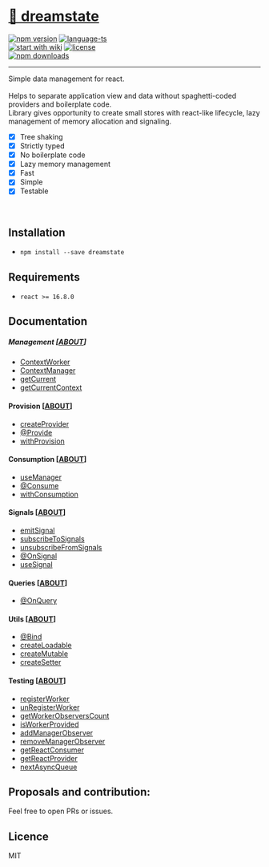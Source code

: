 # <a href='https://www.npmjs.com/package/dreamstate'> 🎸 dreamstate </a>

[![npm version](https://img.shields.io/npm/v/dreamstate.svg?style=flat-square)](https://www.npmjs.com/package/dreamstate)
[![language-ts](https://img.shields.io/badge/language-typescript%3A%20100%25-blue.svg?style=flat)](https://github.com/Neloreck/redux-cbd/search?l=typescript)
<br/>
[![start with wiki](https://img.shields.io/badge/docs-wiki-blue.svg?style=flat)](https://github.com/Neloreck/dreamstate/wiki)
[![license](https://img.shields.io/badge/license-MIT-blue.svg?style=flat)](https://github.com/Neloreck/redux-cbd/blob/master/LICENSE)
<br/>
[![npm downloads](https://img.shields.io/npm/dt/dreamstate.svg?style=flat-square)](https://www.npmjs.com/package/dreamstate)

<hr/>

Simple data management for react. <br/>
<br/>
Helps to separate application view and data without spaghetti-coded providers and boilerplate code. <br/>
Library gives opportunity to create small stores with react-like lifecycle, lazy management of memory allocation and signaling. <br/>

 - [x] Tree shaking
 - [x] Strictly typed
 - [x] No boilerplate code
 - [x] Lazy memory management
 - [x] Fast 
 - [x] Simple 
 - [x] Testable
 <br/>

## Installation
- `npm install --save dreamstate`

## Requirements
- `react >= 16.8.0`

## Documentation

##### Management [[ABOUT](https://github.com/Neloreck/dreamstate/wiki/management)]
- [ContextWorker](https://github.com/Neloreck/dreamstate/wiki/ContextWorker)
- [ContextManager](https://github.com/Neloreck/dreamstate/wiki/ContextManager)
- [getCurrent](https://github.com/Neloreck/dreamstate/wiki/getCurrent)
- [getCurrentContext](https://github.com/Neloreck/dreamstate/wiki/getCurrentContext)

#### Provision [[ABOUT](https://github.com/Neloreck/dreamstate/wiki/provision)]
- [createProvider](https://github.com/Neloreck/dreamstate/wiki/createProvider)
- [@Provide](https://github.com/Neloreck/dreamstate/wiki/@Provide)
- [withProvision](https://github.com/Neloreck/dreamstate/wiki/withProvision)

#### Consumption [[ABOUT](https://github.com/Neloreck/dreamstate/wiki/consumption)]
- [useManager](https://github.com/Neloreck/dreamstate/wiki/useManager)
- [@Consume](https://github.com/Neloreck/dreamstate/wiki/@Consume)
- [withConsumption](https://github.com/Neloreck/dreamstate/wiki/withConsumption)

#### Signals [[ABOUT](https://github.com/Neloreck/dreamstate/wiki/signals)]
- [emitSignal](https://github.com/Neloreck/dreamstate/wiki/emitSignal)
- [subscribeToSignals](https://github.com/Neloreck/dreamstate/wiki/subscribeToSignals)
- [unsubscribeFromSignals](https://github.com/Neloreck/dreamstate/wiki/unsubscribeFromSignals)
- [@OnSignal](https://github.com/Neloreck/dreamstate/wiki/@OnSignal)
- [useSignal](https://github.com/Neloreck/dreamstate/wiki/useSignal)

#### Queries [[ABOUT](https://github.com/Neloreck/dreamstate/wiki/queries)]
- [@OnQuery](https://github.com/Neloreck/dreamstate/wiki/@OnQuery)

#### Utils [[ABOUT](https://github.com/Neloreck/dreamstate/wiki/utils)]
- [@Bind](https://github.com/Neloreck/dreamstate/wiki/@Bind)
- [createLoadable](https://github.com/Neloreck/dreamstate/wiki/createLoadable)
- [createMutable](https://github.com/Neloreck/dreamstate/wiki/createMutable)
- [createSetter](https://github.com/Neloreck/dreamstate/wiki/createSetter)

#### Testing [[ABOUT](https://github.com/Neloreck/dreamstate/wiki/testing)]
- [registerWorker](https://github.com/Neloreck/dreamstate/wiki/registerWorker)
- [unRegisterWorker](https://github.com/Neloreck/dreamstate/wiki/unRegisterWorker)
- [getWorkerObserversCount](https://github.com/Neloreck/dreamstate/wiki/getWorkerObserversCount)
- [isWorkerProvided](https://github.com/Neloreck/dreamstate/wiki/isWorkerProvided)
- [addManagerObserver](https://github.com/Neloreck/dreamstate/wiki/addManagerObserver)
- [removeManagerObserver](https://github.com/Neloreck/dreamstate/wiki/removeManagerObserver)
- [getReactConsumer](https://github.com/Neloreck/dreamstate/wiki/getReactConsumer)
- [getReactProvider](https://github.com/Neloreck/dreamstate/wiki/getReactProvider)
- [nextAsyncQueue](https://github.com/Neloreck/dreamstate/wiki/nextAsyncQueue)

## Proposals and contribution:
Feel free to open PRs or issues. <br/>

## Licence
MIT
